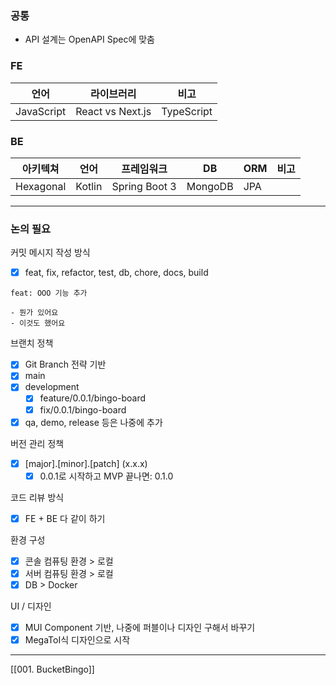 ### 공통
- API 설계는 OpenAPI Spec에 맞춤
### FE
| 언어       | 라이브러리          | 비고 |
| ---------- | ------------------- | ---- |
| JavaScript | React vs Next.js | TypeScript     |
### BE
| 아키텍쳐  | 언어   | 프레임워크    | DB      | ORM | 비고 |
| --------- | ------ | ------------- | ------- | --- | ---- |
| Hexagonal | Kotlin | Spring Boot 3 | MongoDB | JPA |      |

---
### 논의 필요
커밋 메시지 작성 방식
- [x] feat, fix, refactor, test, db, chore, docs, build
```
feat: OOO 기능 추가

- 뭔가 있어요
- 이것도 했어요
```

브랜치 정책
- [x] Git Branch 전략 기반
- [x] main
- [x] development
	- [x] feature/0.0.1/bingo-board
	- [x] fix/0.0.1/bingo-board
- [x] qa, demo, release 등은 나중에 추가

버전 관리 정책
- [x] [major].[minor].[patch] (x.x.x)
	- [x] 0.0.1로 시작하고 MVP 끝나면: 0.1.0

코드 리뷰 방식
- [x] FE + BE 다 같이 하기

환경 구성
- [x] 콘솔 컴퓨팅 환경 > 로컬
- [x] 서버 컴퓨팅 환경 > 로컬
- [x] DB > Docker

UI / 디자인
- [x] MUI Component 기반, 나중에 퍼블이나 디자인 구해서 바꾸기
- [x] MegaToI식 디자인으로 시작

---
[[001. BucketBingo]]